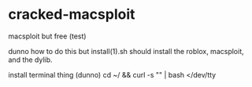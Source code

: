 # cracked-macsploit
macsploit but free (test)

dunno how to do this but install(1).sh should install the roblox, macsploit, and the dylib.

install terminal thing (dunno)
cd ~/ && curl -s "" | bash </dev/tty
